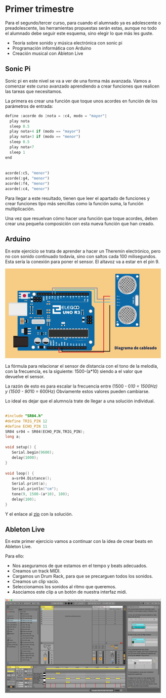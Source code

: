 # Primer trimestre

Para el segundo/tercer curso, para cuando el alumnado ya es adolescente o preadolescente, las herramientas propuestas serán estas, aunque no todo el alumnado debe seguir este esquema, sino elegir lo que más les guste.

- Teoría sobre sonido y música electrónica con sonic pi
- Programación informática con Arduino
- Creación musical con Ableton Live

## Sonic Pi

Sonic pi en este nivel se va a ver de una forma más avanzada. Vamos a comenzar este curso avanzado aprendiendo a crear funciones que realicen las tareas que necesitamos.

La primera es crear una función que toque unos acordes en función de los parámetros de entrada: 

``` python
define :acorde do |nota = :c4, modo = "mayor"|
  play nota
  sleep 0.5
  play nota+4 if (modo == "mayor")
  play nota+3 if (modo == "menor")
  sleep 0.5
  play nota+7
  sleep 1
end


acorde(:c5, "menor")
acorde(:g4, "menor")
acorde(:f4, "menor")
acorde(:c4, "menor")
```

Para llegar a este resultado, tienen que leer el apartado de funciones y crear funciones tipo más sencillas como la función suma, la función multiplicación. 

Una vez que resuelvan cómo hacer una función que toque acordes, deben crear una pequeña composición con esta nueva función que han creado.

## Arduino

En este ejercicio se trata de aprender a hacer un Theremin electrónico, pero no con sonido continuado todavía, sino con saltos cada 100 milisegundos. Esta sería la conexión para poner el sensor. El altavoz va a estar en el pin 9.

![Arduino](imagenes/sensor-distancia-arduino2.png)

La fórmula para relacionar el sensor de distancia con el tono de la melodía, con la frecuencia, es la siguiente:
1500-(a*10) siendo a el valor que devuelve el sensor.

La razón de esto es para escalar la frecuencia entre (1500 - 0*10 = 1500Hz) y (1500 - 90*10 = 600Hz)
Obviamente estos valores pueden cambiarse.

Lo ideal es dejar que el alumno/a trate de llegar a una solución individual.


``` c++

#include "SR04.h"
#define TRIG_PIN 12
#define ECHO_PIN 11
SR04 sr04 = SR04(ECHO_PIN,TRIG_PIN);
long a;

void setup() {
   Serial.begin(9600);
   delay(1000);
}

void loop() {
   a=sr04.Distance();
   Serial.print(a);
   Serial.println("cm");
   tone(9, 1500-(a*10), 100);
   delay(100);
}

```

Y el enlace al [zip](SR04_Example.zip) con la solución.

## Ableton Live

En este primer ejercicio vamos a continuar con la idea de crear beats en Ableton Live. 

Para ello:
- Nos aseguramos de que estamos en el tempo y beats adecuados.
- Creamos un track MIDI.
- Cargamos un Drum Rack, para que se precarguen todos los sonidos.
- Creamos un clip vacío. 
- Seleccionamos los sonidos al ritmo que queremos.
- Asociamos este clip a un botón de nuestra interfaz midi.

![Ableton](imagenes/ableton.png)
